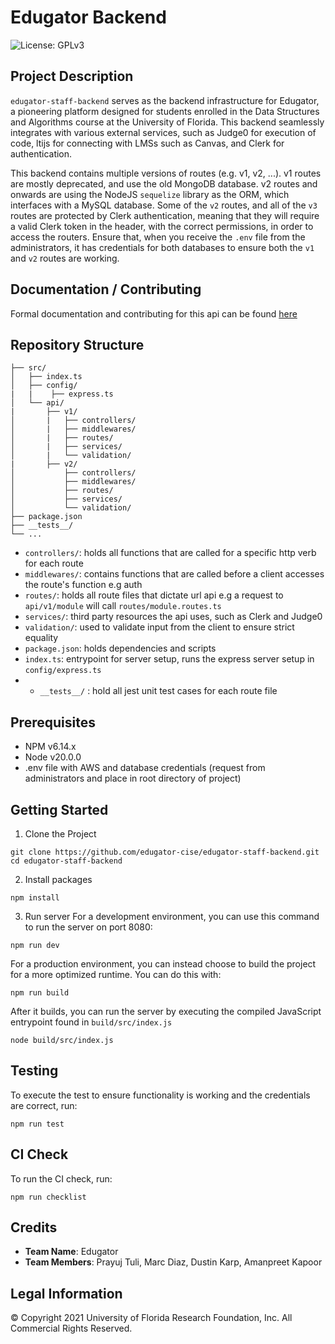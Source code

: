 # Edugator Backend

![License: GPLv3](https://img.shields.io/badge/License-GPLv3-blue.svg)

## Project Description

`edugator-staff-backend` serves as the backend infrastructure for Edugator, a pioneering platform designed for students enrolled in the Data Structures and Algorithms course at the University of Florida. This backend seamlessly integrates with various external services, such as Judge0 for execution of code, ltijs for connecting with LMSs such as Canvas, and Clerk for authentication. 

This backend contains multiple versions of routes (e.g. v1, v2, ...). v1 routes are mostly deprecated, and use the old MongoDB database. v2 routes and onwards are using the NodeJS `sequelize` library as the ORM, which interfaces with a MySQL database. Some of the `v2` routes, and all of the `v3` routes are protected by Clerk authentication, meaning that they will require a valid Clerk token in the header, with the correct permissions, in order to access the routers. 
Ensure that, when you receive the `.env` file from the administrators, it has credentials for both databases to ensure both the `v1` and `v2` routes are working.

## Documentation / Contributing
Formal documentation and contributing for this api can be found [here](https://github.com/edugator-cise/edugator-staff-backend/wiki)

## Repository Structure

```
├── src/
│   ├── index.ts
│   ├── config/
|   |    ├── express.ts
│   └── api/
|       ├── v1/
│       |   ├── controllers/
│       |   ├── middlewares/
│       |   ├── routes/
│       |   ├── services/
│       |   └── validation/
|       ├── v2/
│           ├── controllers/
│           ├── middlewares/
│           ├── routes/
│           ├── services/
│           └── validation/
├── package.json
├── __tests__/
└── ...
```

- `controllers/`: holds all functions that are called for a specific http verb for each route
- `middlewares/`: contains functions that are called before a client accesses the route's function e.g auth
- `routes/`: holds all route files that dictate url api e.g a request to `api/v1/module` will call `routes/module.routes.ts`
- `services/`: third party resources the api uses, such as Clerk and Judge0
- `validation/`: used to validate input from the client to ensure strict equality
- `package.json`: holds dependencies and scripts
- `index.ts`: entrypoint for server setup, runs the express server setup in `config/express.ts`
- - `__tests__/` : hold all jest unit test cases for each route file


## Prerequisites
- NPM v6.14.x
- Node v20.0.0
- .env file with AWS and database credentials (request from administrators and place in root directory of project)

## Getting Started

1. Clone the Project

```
git clone https://github.com/edugator-cise/edugator-staff-backend.git
cd edugator-staff-backend
```

2. Install packages

```
npm install
```

3. Run server
For a development environment, you can use this command to run the server on port 8080:
```
npm run dev
```

For a production environment, you can instead choose to build the project for a more optimized runtime. You can do this with:
```
npm run build
```
After it builds, you can run the server by executing the compiled JavaScript entrypoint found in `build/src/index.js`
```
node build/src/index.js
```

## Testing

To execute the test to ensure functionality is working and the credentials are correct, run:
```
npm run test
```

## CI Check

To run the CI check, run:
```
npm run checklist
```

## Credits
- **Team Name**: Edugator
- **Team Members**: Prayuj Tuli, Marc Diaz, Dustin Karp, Amanpreet Kapoor

## Legal Information
&copy; Copyright 2021 University of Florida Research Foundation, Inc. All Commercial Rights Reserved.
